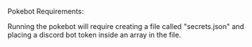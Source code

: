 Pokebot Requirements:

Running the pokebot will require creating a file called "secrets.json" and placing a discord bot token inside an array in the file.
